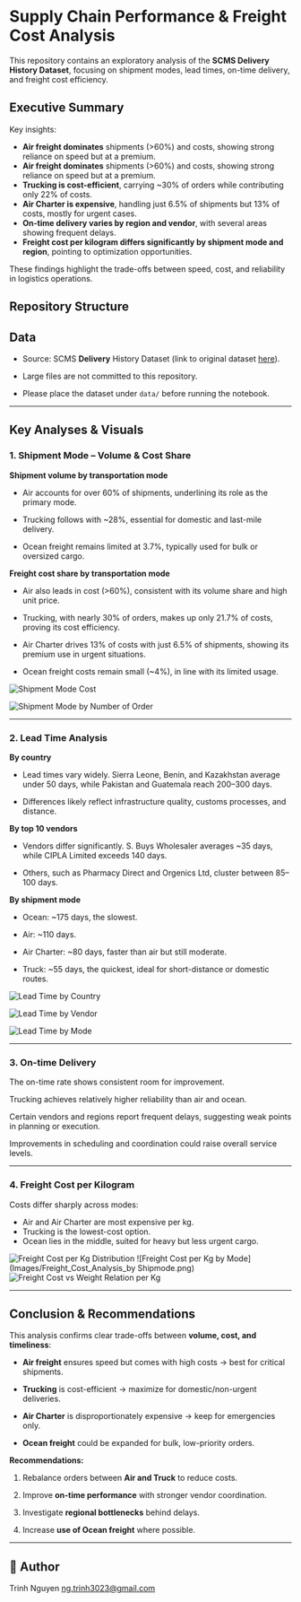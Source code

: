 # Supply Chain Performance & Freight Cost Analysis

This repository contains an exploratory analysis of the **SCMS Delivery History Dataset**, focusing on shipment modes, lead times, on-time delivery, and freight cost efficiency.


## Executive Summary
Key insights:
- **Air freight dominates** shipments (>60%) and costs, showing strong reliance on speed but at a premium.
- **Air freight dominates** shipments (>60%) and costs, showing strong reliance on speed but at a premium.
- **Trucking is cost-efficient**, carrying ~30% of orders while contributing only 22% of costs.
- **Air Charter is expensive**, handling just 6.5% of shipments but 13% of costs, mostly for urgent cases.
- **On-time delivery varies by region and vendor**, with several areas showing frequent delays.
- **Freight cost per kilogram differs significantly by shipment mode and region**, pointing to optimization opportunities.

These findings highlight the trade-offs between speed, cost, and reliability in logistics operations.

## Repository Structure

## Data

- Source: SCMS **Delivery** History Dataset (link to original dataset [here](https://www.kaggle.com/datasets/apoorvwatsky/supply-chain-shipment-pricing-data)).  

- Large files are not committed to this repository.  

- Please place the dataset under `data/` before running the notebook.
---


## Key Analyses & Visuals



### 1. Shipment Mode – Volume & Cost Share

**Shipment volume by transportation mode**

- Air accounts for over 60% of shipments, underlining its role as the primary mode.

- Trucking follows with ~28%, essential for domestic and last-mile delivery.

- Ocean freight remains limited at 3.7%, typically used for bulk or oversized cargo.

**Freight cost share by transportation mode**

- Air also leads in cost (>60%), consistent with its volume share and high unit price.

- Trucking, with nearly 30% of orders, makes up only 21.7% of costs, proving its cost efficiency.

- Air Charter drives 13% of costs with just 6.5% of shipments, showing its premium use in urgent situations.

- Ocean freight costs remain small (~4%), in line with its limited usage.

![Shipment Mode Cost](Images/Shipment_Mode_Analysis_by_Cost.png)

![Shipment Mode by Number of Order](Images/Shipment_Mode_Analysis_by_Number_of_Order.png)

---



### 2. Lead Time Analysis
**By country**

- Lead times vary widely. Sierra Leone, Benin, and Kazakhstan average under 50 days, while Pakistan and Guatemala reach 200–300 days.

- Differences likely reflect infrastructure quality, customs processes, and distance.

**By top 10 vendors**

- Vendors differ significantly. S. Buys Wholesaler averages ~35 days, while CIPLA Limited exceeds 140 days.

- Others, such as Pharmacy Direct and Orgenics Ltd, cluster between 85–100 days.

**By shipment mode**

- Ocean: ~175 days, the slowest.

- Air: ~110 days.

- Air Charter: ~80 days, faster than air but still moderate.

- Truck: ~55 days, the quickest, ideal for short-distance or domestic routes.

![Lead Time by Country](Images/Lead_Time_Analysis_by_Country.png)

![Lead Time by Vendor](Images/Lead_Time_Analysis_by_Vendor.png)

![Lead Time by Mode](Images/Lead_Time_Analysis_by_Shipmode.png)

---
### 3. On-time Delivery

The on-time rate shows consistent room for improvement.

Trucking achieves relatively higher reliability than air and ocean.

Certain vendors and regions report frequent delays, suggesting weak points in planning or execution.

Improvements in scheduling and coordination could raise overall service levels.

---
### 4. Freight Cost per Kilogram
Costs differ sharply across modes:

*   Air and Air Charter are most expensive per kg.
*   Trucking is the lowest-cost option.
*   Ocean lies in the middle, suited for heavy but less urgent cargo.

![Freight Cost per Kg Distribution](Images/Freight_Cost_Analysis_Distribution.png)
![Freight Cost per Kg by Mode](Images/Freight_Cost_Analysis_by Shipmode.png)
![Freight Cost vs Weight Relation per Kg](Images/Freight_Cost_Relations.png)

---


## Conclusion & Recommendations

This analysis confirms clear trade-offs between **volume, cost, and timeliness**:  

- **Air freight** ensures speed but comes with high costs → best for critical shipments.  

- **Trucking** is cost-efficient → maximize for domestic/non-urgent deliveries.  

- **Air Charter** is disproportionately expensive → keep for emergencies only.  

- **Ocean freight** could be expanded for bulk, low-priority orders.
  
**Recommendations:**  

1. Rebalance orders between **Air and Truck** to reduce costs.  

2. Improve **on-time performance** with stronger vendor coordination.  

3. Investigate **regional bottlenecks** behind delays.  

4. Increase **use of Ocean freight** where possible.  

---

## 👤 Author
Trinh Nguyen
ng.trinh3023@gmail.com




